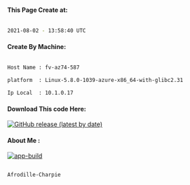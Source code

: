 
   
#### This Page Create at:

```bash

2021-08-02 - 13:58:40 UTC

```

#### Create By Machine:

```bash

Host Name : fv-az74-587

platform  : Linux-5.8.0-1039-azure-x86_64-with-glibc2.31

Ip Local  : 10.1.0.17

```
#### Download This code Here:

[![GitHub release (latest by date)](https://img.shields.io/github/v/release/Afrodille-Charpie/App-Build-1?style=for-the-badge&label=Download)](https://github.com/Afrodille-Charpie/App-Build-1/releases) 

</p> 

#### About Me :

[![app-build](https://github.com/Afrodille-Charpie/App-Build-1/actions/workflows/app-build.yml/badge.svg)](https://github.com/Afrodille-Charpie/App-Build-1/actions/workflows/app-build.yml)

```bash

Afrodille-Charpie

```

